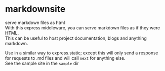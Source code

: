 # markdownsite
serve markdown files as html  
With this express middleware, you can serve markdown files as if they were HTML.  
This can be useful to host project documentation, blogs and anything markdown.  

Use in a similar way to express.static; except this will only send a response for requests to .md files and will call `next` for anything else.  
See the sample site in the `sample` dir